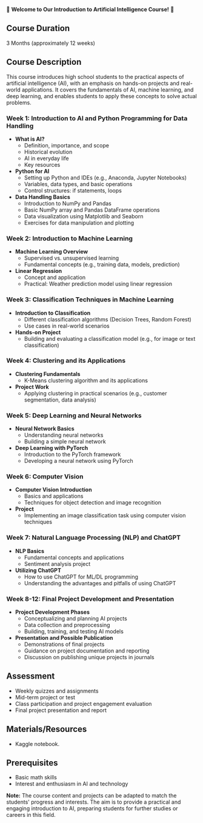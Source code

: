 🌟 **Welcome to Our Introduction to Artificial Intelligence Course!** 🚀

## Course Duration
3 Months (approximately 12 weeks)

## Course Description
This course introduces high school students to the practical aspects of artificial intelligence (AI), with an emphasis on hands-on projects and real-world applications. It covers the fundamentals of AI, machine learning, and deep learning, and enables students to apply these concepts to solve actual problems.

### Week 1: Introduction to AI and Python Programming for Data Handling
- **What is AI?**
  - Definition, importance, and scope
  - Historical evolution
  - AI in everyday life
  - Key resources
- **Python for AI**
  - Setting up Python and IDEs (e.g., Anaconda, Jupyter Notebooks)
  - Variables, data types, and basic operations
  - Control structures: if statements, loops
- **Data Handling Basics**
  - Introduction to NumPy and Pandas
  - Basic NumPy array and Pandas DataFrame operations
  - Data visualization using Matplotlib and Seaborn
  - Exercises for data manipulation and plotting

### Week 2: Introduction to Machine Learning
- **Machine Learning Overview**
  - Supervised vs. unsupervised learning
  - Fundamental concepts (e.g., training data, models, prediction)
- **Linear Regression**
  - Concept and application
  - Practical: Weather prediction model using linear regression

### Week 3: Classification Techniques in Machine Learning
- **Introduction to Classification**
  - Different classification algorithms (Decision Trees, Random Forest)
  - Use cases in real-world scenarios
- **Hands-on Project**
  - Building and evaluating a classification model (e.g., for image or text classification)

### Week 4: Clustering and its Applications
- **Clustering Fundamentals**
  - K-Means clustering algorithm and its applications
- **Project Work**
  - Applying clustering in practical scenarios (e.g., customer segmentation, data analysis)

### Week 5: Deep Learning and Neural Networks
- **Neural Network Basics**
  - Understanding neural networks
  - Building a simple neural network
- **Deep Learning with PyTorch**
  - Introduction to the PyTorch framework
  - Developing a neural network using PyTorch

### Week 6: Computer Vision
- **Computer Vision Introduction**
  - Basics and applications
  - Techniques for object detection and image recognition
- **Project**
  - Implementing an image classification task using computer vision techniques

### Week 7: Natural Language Processing (NLP) and ChatGPT
- **NLP Basics**
  - Fundamental concepts and applications
  - Sentiment analysis project
- **Utilizing ChatGPT**
  - How to use ChatGPT for ML/DL programming
  - Understanding the advantages and pitfalls of using ChatGPT

### Week 8-12: Final Project Development and Presentation
- **Project Development Phases**
  - Conceptualizing and planning AI projects
  - Data collection and preprocessing
  - Building, training, and testing AI models
- **Presentation and Possible Publication**
  - Demonstrations of final projects
  - Guidance on project documentation and reporting
  - Discussion on publishing unique projects in journals

## Assessment
- Weekly quizzes and assignments
- Mid-term project or test
- Class participation and project engagement evaluation
- Final project presentation and report

## Materials/Resources
- Kaggle notebook. 

## Prerequisites
- Basic math skills
- Interest and enthusiasm in AI and technology

**Note:** The course content and projects can be adapted to match the students' progress and interests. The aim is to provide a practical and engaging introduction to AI, preparing students for further studies or careers in this field.
